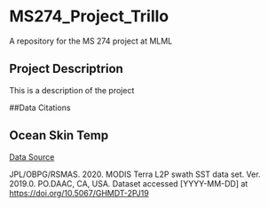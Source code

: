 # MS274_Project_Trillo
A repository for the MS 274 project at MLML
## Project Descriptrion
This is a description of the project

##Data Citations


## Ocean Skin Temp
[Data Source](https://podaac.jpl.nasa.gov/dataset/MODIS_T-JPL-L2P-v2019.0)

JPL/OBPG/RSMAS. 2020. MODIS Terra L2P swath SST data set. Ver. 2019.0. PO.DAAC, CA, USA. Dataset accessed [YYYY-MM-DD] at https://doi.org/10.5067/GHMDT-2PJ19
